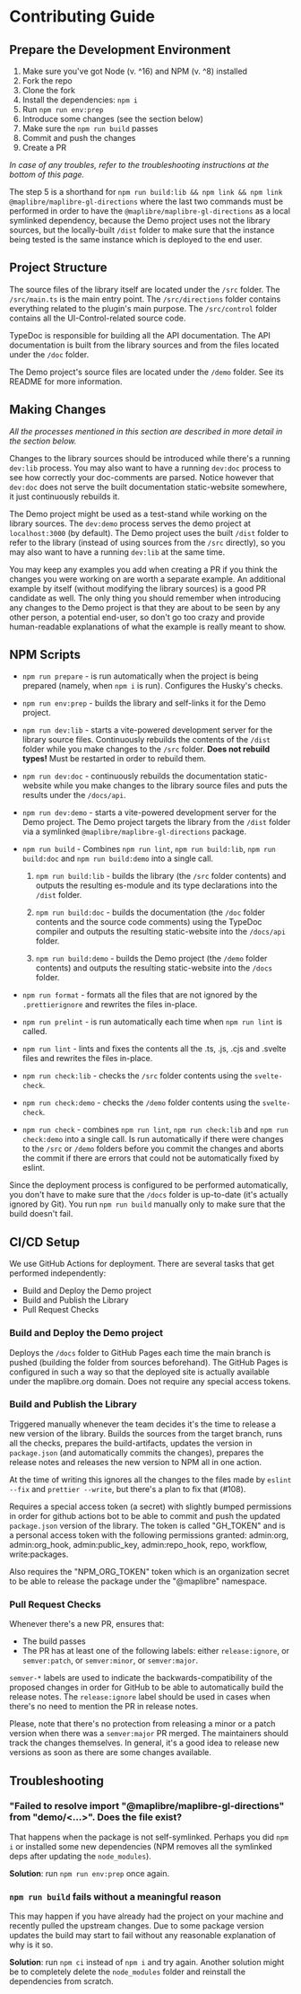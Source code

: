 # Contributing Guide

## Prepare the Development Environment

1. Make sure you've got Node (v. ^16) and NPM (v. ^8) installed
2. Fork the repo
3. Clone the fork
4. Install the dependencies: `npm i`
5. Run `npm run env:prep`
6. Introduce some changes (see the section below)
7. Make sure the `npm run build` passes
8. Commit and push the changes
9. Create a PR

_In case of any troubles, refer to the troubleshooting instructions at the bottom of this page._

The step 5 is a shorthand for `npm run build:lib && npm link && npm link @maplibre/maplibre-gl-directions` where the last two commands must be performed in order to have the `@maplibre/maplibre-gl-directions` as a local symlinked dependency, because the Demo project uses not the library sources, but the locally-built `/dist` folder to make sure that the instance being tested is the same instance which is deployed to the end user.

## Project Structure

The source files of the library itself are located under the `/src` folder. The `/src/main.ts` is the main entry point. The `/src/directions` folder contains everything related to the plugin's main purpose. The `/src/control` folder contains all the UI-Control-related source code.

TypeDoc is responsible for building all the API documentation. The API documentation is built from the library sources and from the files located under the `/doc` folder.

The Demo project's source files are located under the `/demo` folder. See its README for more information.

## Making Changes

_All the processes mentioned in this section are described in more detail in the section below._

Changes to the library sources should be introduced while there's a running `dev:lib` process. You may also want to have a running `dev:doc` process to see how correctly your doc-comments are parsed. Notice however that `dev:doc` does not serve the built documentation static-website somewhere, it just continuously rebuilds it.

The Demo project might be used as a test-stand while working on the library sources. The `dev:demo` process serves the demo project at `localhost:3000` (by default). The Demo project uses the built `/dist` folder to refer to the library (instead of using sources from the `/src` directly), so you may also want to have a running `dev:lib` at the same time.

You may keep any examples you add when creating a PR if you think the changes you were working on are worth a separate example. An additional example by itself (without modifying the library sources) is a good PR candidate as well. The only thing you should remember when introducing any changes to the Demo project is that they are about to be seen by any other person, a potential end-user, so don't go too crazy and provide human-readable explanations of what the example is really meant to show.

## NPM Scripts

- `npm run prepare` - is run automatically when the project is being prepared (namely, when `npm i` is run). Configures the Husky's checks.

- `npm run env:prep` - builds the library and self-links it for the Demo project.

- `npm run dev:lib` - starts a vite-powered development server for the library source files. Continuously rebuilds the contents of the `/dist` folder while you make changes to the `/src` folder. **Does not rebuild types!** Must be restarted in order to rebuild them.

- `npm run dev:doc` - continuously rebuilds the documentation static-website while you make changes to the library source files and puts the results under the `/docs/api`.

- `npm run dev:demo` - starts a vite-powered development server for the Demo project. The Demo project targets the library from the `/dist` folder via a symlinked `@maplibre/maplibre-gl-directions` package.

- `npm run build` - Combines `npm run lint`, `npm run build:lib`, `npm run build:doc` and `npm run build:demo` into a single call.

  1. `npm run build:lib` - builds the library (the `/src` folder contents) and outputs the resulting es-module and its type declarations into the `/dist` folder.

  2. `npm run build:doc` - builds the documentation (the `/doc` folder contents and the source code comments) using the TypeDoc compiler and outputs the resulting static-website into the `/docs/api` folder.

  3. `npm run build:demo` - builds the Demo project (the `/demo` folder contents) and outputs the resulting static-website into the `/docs` folder.

- `npm run format` - formats all the files that are not ignored by the `.prettierignore` and rewrites the files in-place.

- `npm run prelint` - is run automatically each time when `npm run lint` is called.

- `npm run lint` - lints and fixes the contents all the .ts, .js, .cjs and .svelte files and rewrites the files in-place.

- `npm run check:lib` - checks the `/src` folder contents using the `svelte-check`.

- `npm run check:demo` - checks the `/demo` folder contents using the `svelte-check`.

- `npm run check` - combines `npm run lint`, `npm run check:lib` and `npm run check:demo` into a single call. Is run automatically if there were changes to the `/src` or `/demo` folders before you commit the changes and aborts the commit if there are errors that could not be automatically fixed by eslint.

Since the deployment process is configured to be performed automatically, you don't have to make sure that the `/docs` folder is up-to-date (it's actually ignored by Git). You run `npm run build` manually only to make sure that the build doesn't fail.

## CI/CD Setup

We use GitHub Actions for deployment. There are several tasks that get performed independently:

- Build and Deploy the Demo project
- Build and Publish the Library
- Pull Request Checks

### Build and Deploy the Demo project

Deploys the `/docs` folder to GitHub Pages each time the main branch is pushed (building the folder from sources beforehand). The GitHub Pages is configured in such a way so that the deployed site is actually available under the maplibre.org domain. Does not require any special access tokens.

### Build and Publish the Library

Triggered manually whenever the team decides it's the time to release a new version of the library. Builds the sources from the target branch, runs all the checks, prepares the build-artifacts, updates the version in `package.json` (and automatically commits the changes), prepares the release notes and releases the new version to NPM all in one action.

At the time of writing this ignores all the changes to the files made by `eslint --fix` and `prettier --write`, but there's a plan to fix that (#108).

Requires a special access token (a secret) with slightly bumped permissions in order for github actions bot to be able to commit and push the updated `package.json` version of the library. The token is called "GH_TOKEN" and is a personal access token with the following permissions granted: admin:org, admin:org_hook, admin:public_key, admin:repo_hook, repo, workflow, write:packages.

Also requires the "NPM_ORG_TOKEN" token which is an organization secret to be able to release the package under the "@maplibre" namespace.

### Pull Request Checks

Whenever there's a new PR, ensures that:

- The build passes
- The PR has at least one of the following labels: either `release:ignore`, or `semver:patch`, or `semver:minor`, or `semver:major`.

`semver-*` labels are used to indicate the backwards-compatibility of the proposed changes in order for GitHub to be able to automatically build the release notes. The `release:ignore` label should be used in cases when there's no need to mention the PR in release notes.

Please, note that there's no protection from releasing a minor or a patch version when there was a `semver:major` PR merged. The maintainers should track the changes themselves. In general, it's a good idea to release new versions as soon as there are some changes available.

## Troubleshooting

### "Failed to resolve import "@maplibre/maplibre-gl-directions" from "demo/<...>". Does the file exist?

That happens when the package is not self-symlinked. Perhaps you did `npm i` or installed some new dependencies (NPM removes all the symlinked deps after updating the `node_modules`).

**Solution**: run `npm run env:prep` once again.

### `npm run build` fails without a meaningful reason

This may happen if you have already had the project on your machine and recently pulled the upstream changes. Due to some package version updates the build may start to fail without any reasonable explanation of why is it so.

**Solution**: run `npm ci` instead of `npm i` and try again. Another solution might be to completely delete the `node_modules` folder and reinstall the dependencies from scratch.
